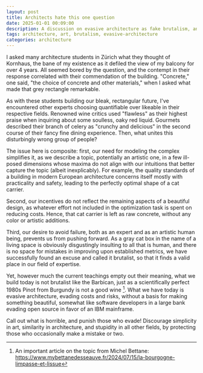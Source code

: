 ```yaml
---
layout: post
title: Architects hate this one question
date: 2025-01-01 00:09:00
description: A discussion on evasive architecture as fake brutalism, and all others.
tags: architecture, art, brutalism, evasive-architecture
categories: architecture
---
```


I asked many architecture students in Zürich what they thought of Kornhaus, the bane of my existence as it defiled the view of my balcony for over 4 years. All seemed bored by the question, and the contempt in their response correlated with their commendation of the building. "Concrete," one said, "the choice of concrete and other materials," when I asked what made that grey rectangle remarkable.

As with these students building our bleak, rectangular future, I've encountered other experts choosing quantifiable over likeable in their respective fields. Renowned wine critics used "flawless" as their highest praise when inquiring about some soulless, oaky red liquid. Gourmets described their branch of celery as "crunchy and delicious" in the second course of their fancy fine dining experience. Then, what unites this disturbingly wrong group of people?

The issue here is composite: first, our need for modeling the complex simplifies it, as we describe a topic, potentially an artistic one, in a few ill-posed dimensions whose maxima do not align with our intuitions that better capture the topic (albeit inexplicably). For example, the quality standards of a building in modern European architecture concerns itself mostly with practicality and safety, leading to the perfectly optimal shape of a cat carrier.

Second, our incentives do not reflect the remaining aspects of a beautiful design, as whatever effort not included in the optimization task is spent on reducing costs. Hence, that cat carrier is left as raw concrete, without any color or artistic additions.

Third, our desire to avoid failure, both as an expert and as an artistic human being, prevents us from pushing forward. As a gray cat box in the name of a living space is obviously disgustingly insulting to all that is human, and there is no space for mistakes in improving upon established metrics, we have successfully found an excuse and called it brutalist, so that it finds a valid place in our field of expertise.

Yet, however much the current teachings empty out their meaning, what we build today is not brutalist like the Barbican, just as a scientifically perfect 1980s Pinot from Burgundy is not a good wine [^1]. What we have today is evasive architecture, evading costs and risks, without a basis for making something beautiful, somewhat like software developers in a large bank evading open source in favor of an IBM mainframe.

Call out what is horrible, and punish those who evade! Discourage simplicity in art, similarity in architecture, and stupidity in all other fields, by protecting those who occasionally make a mistake or two.

[^1]: An important article on the topic from Michel Bettane: <https://www.mybettanedesseauve.fr/2024/07/15/la-bourgogne-limpasse-et-lissue>
